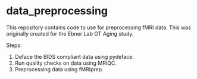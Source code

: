# data_preprocessing
This repository contains code to use for preprocessing fMRI data. This was originally created for the Ebner Lab OT Aging study.

Steps:
1. Deface the BIDS compliant data using pydeface.
2. Run quality checks on data using MRIQC.
3. Preprocessing data using fMRIprep.
